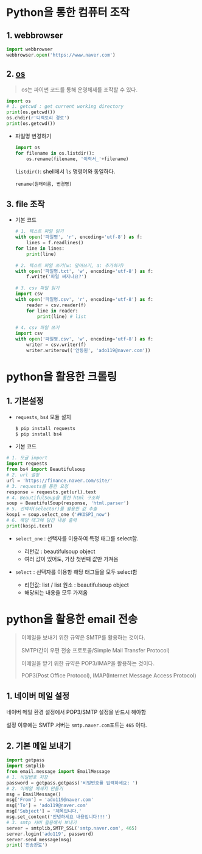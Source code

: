 # Python을 통한 컴퓨터 조작

## 1. webbrowser

``` python
import webbrowser
webbrowser.open('https://www.naver.com')
```



## 2. [os](https://docs.python.org/ko/3/library/os.html)

> os는 파이썬 코드를 통해 운영체제를 조작할 수 있다.

``` python
import os 
# 1. getcwd : get current working directory
print(os.getcwd())
os.chdir(r'디렉토리 경로')
print(os.getcwd())

```

* 파일명 변경하기

  ``` python
  import os 
  for filename in os.listdir():
      os.rename(filename, '이력서_'+filename)
  ```

  `listdir()`: shell에서 `ls` 명령어와 동일하다.

  `rename(원래이름, 변경명)`

## 3. file 조작

* 기본 코드

  ``` python
  # 1. 텍스트 파일 읽기
  with open('파일명', 'r', encoding='utf-8') as f:
      lines = f.readlines()
  for line in lines:
      print(line)
      
  # 2. 텍스트 파일 쓰기(w: 덮어쓰기, a: 추가하기)
  with open('파일명.txt', 'w', encoding='utf-8') as f:
      f.write('파일 써지나요?')
      
  # 3. csv 파일 읽기
  import csv
  with open('파일명.csv', 'r', encoding='utf-8') as f:
      reader = csv.reader(f)
      for line in reader:
          print(line) # list
          
  # 4. csv 파일 쓰기
  import csv 
  with open('파일명.csv', 'w', encoding='utf-8') as f:
      writer = csv.writer(f)
      writer.writerow(('안동원', 'ado119@naver.com'))
  ```

  

# python을 활용한 크롤링

## 1. 기본설정

* `requests`, `bs4` 모듈 설치

  ``` bash
  $ pip install requests
  $ pip install bs4
  
  
  ```

*  기본 코드

  ``` python
  # 1. 모귤 import 
  import requests
  from bs4 import Beautifulsoup
  # 2. url 설정
  url = 'https://finance.naver.com/site/'
  # 3. requests를 통한 요청
  response = requests.get(url).text
  # 4. BeautifulSoup을 통한 html 구조화
  soup = BeautifulSoup(response, 'html.parser')
  # 5. 선택자(selector)를 활용한 값 추출
  kospi = soup.select_one ('#KOSPI_now')
  # 6. 해당 태그에 담긴 내용 출력
  print(kospi.text)
  ```

  * `select_one` : 선택자를 이용하여 특정 태그를 select함.
    * 리턴값 : beautifulsoup object
    * 여러 값이 있어도, 가장 첫번째 값만 가져옴

  * `select` : 선택자를 이용항 해당 태그들을 모두 select함
    * 리턴값: list / list 원소 : beautifulsoup object 
    * 해당되는 내용을 모두 가져옴  



# python을 활용한 email 전송

> 이메일을 보내기 위한 규약은 SMTP를 활용하는 것이다. 
>
> SMTP(간이 우편 전송 프로토콜/Simple Mail Transfer Protocol)
>
> 이메일을 받기 위한 규약은 POP3/IMAP을 활용하는 것이다. 
>
> POP3(Post Office Protocol), IMAP(Internet Message Access Protocol)

## 1. 네이버 메일 설정

네이버 메일 환경 설정에서 POP3/SMTP 설정을 반드시 해야함

설정 이후에는 SMTP 서버는 `smtp.naver.com`포트는 `465` 이다.

## 2. 기본 메일 보내기

```python 
import getpass
import smtplib
from email.message import EmailMessage
# 1. 비밀번호 저장
password = getpass.getpass('비밀번호를 입력하세요: ')
# 2. 이메일 메세지 만들기
msg = EmailMessage()
msg['From'] = 'ado119@naver.com'
msg['To'] = 'ado119@naver.com'
msg['Subject'] = '제목입니다.'
msg.set_content('안녕하세요 내용입니다!!!')
# 3. smtp 서버 활용해서 보내기
server = smtplib,SMTP_SSL('smtp.naver.com', 465)
server.login('ado119', password)
server.send_message(msg)
print('전송완료')
```

